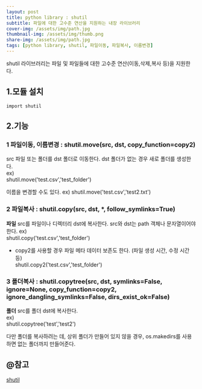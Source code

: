 ```yaml
---
layout: post
title: python library : shutil
subtitle: 파일에 대한 고수준 연산을 지원하는 내장 라이브러리
cover-img: /assets/img/path.jpg
thumbnail-img: /assets/img/thumb.png
share-img: /assets/img/path.jpg
tags: [python library, shutil, 파일이동, 파일복사, 이름변경]
---
```

shutil 라이브러리는 파일 및 파일들에 대한 고수준 연산(이동,삭제,복사 등)을 지원한다.

## 1.모듈 설치
```
import shutil
```

## 2.기능
### 1 파일이동, 이름변경 : shutil.move(src, dst, copy_function=copy2)
src 파일 또는 폴더를 dst 폴더로 이동한다. dst 폴더가 없는 경우 새로 폴더를 생성한다.   
ex)   
shutil.move('test.csv','test_folder')      
   
이름을 변경할 수도 있다.
ex)
shutil.move('test.csv','test2.txt')
### 2 파일복사 : shutil.copy(src, dst, *, follow_symlinks=True)
**파일** src를 파일이나 디렉터리 dst에 복사한다. src와 dst는 path 객체나 문자열이어야 한다.
ex)   
shutil.copy('test.csv','test_folder')

* copy2를 사용할 경우 파일 메타 데이터 보존도 한다. (파일 생성 시간, 수정 시간 등)    
shutil.copy2('test.csv','test_folder')

### 3 폴더복사 : shutil.copytree(src, dst, symlinks=False, ignore=None, copy_function=copy2, ignore_dangling_symlinks=False, dirs_exist_ok=False)
**폴더** src를  폴더 dst에 복사한다.   
ex)   
shutil.copytree('test','test2')

다만 폴더를 복사하려는 데, 상위 폴더가 만들어 있지 않을 경우, os.makedirs를 사용하면 없는 폴더까지 만들어준다.

## @참고
[shutil](https://docs.python.org/ko/3/library/shutil.html)